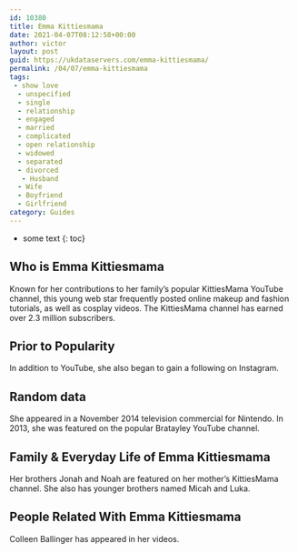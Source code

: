 ```yaml
---
id: 10380
title: Emma Kittiesmama
date: 2021-04-07T08:12:58+00:00
author: victor
layout: post
guid: https://ukdataservers.com/emma-kittiesmama/
permalink: /04/07/emma-kittiesmama
tags:
 - show love
  - unspecified
  - single
  - relationship
  - engaged
  - married
  - complicated
  - open relationship
  - widowed
  - separated
  - divorced
   - Husband
  - Wife
  - Boyfriend
  - Girlfriend
category: Guides
---
```


* some text
{: toc}


## Who is Emma Kittiesmama



Known for her contributions to her family&#8217;s popular KittiesMama YouTube channel, this young web star frequently posted online makeup and fashion tutorials, as well as cosplay videos. The KittiesMama channel has earned over 2.3 million subscribers. 

                
                
                
## Prior to Popularity



In addition to YouTube, she also began to gain a following on Instagram. 

                
                
                
## Random data



She appeared in a November 2014 television commercial for Nintendo. In 2013, she was featured on the popular Bratayley YouTube channel. 

                
                
                
## Family & Everyday Life of Emma Kittiesmama



Her brothers Jonah and Noah are featured on her mother&#8217;s KittiesMama channel. She also has younger brothers named Micah and Luka. 

                
                
                
## People Related With Emma Kittiesmama



Colleen Ballinger has appeared in her videos. 

                
              
            
          
          
          